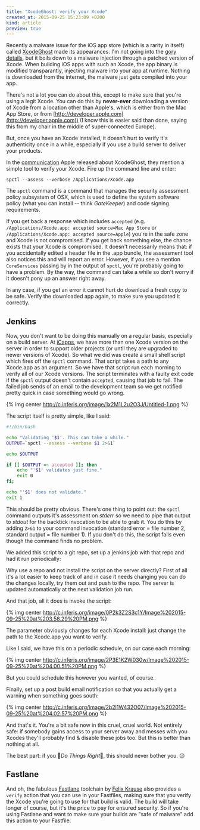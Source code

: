```yaml
---
title: "XcodeGhost: verify your Xcode"
created_at: 2015-09-25 15:23:09 +0200
kind: article
preview: true
---
```


Recently a malware issue for the iOS app store (which is a rarity in itself) called [XcodeGhost](http://www.macrumors.com/2015/09/20/xcodeghost-chinese-malware-faq/) made its appearances. I'm not going into the [gory](http://researchcenter.paloaltonetworks.com/2015/09/novel-malware-xcodeghost-modifies-xcode-infects-apple-ios-apps-and-hits-app-store/) [details](http://researchcenter.paloaltonetworks.com/2015/09/more-details-on-the-xcodeghost-malware-and-affected-ios-apps/), but it boils down to a malware injection through a patched version of Xcode. When building iOS apps with such an Xcode, the app binary is modified transparantly, injecting malware into your app at runtime. Nothing is downloaded from the internet, the malware just gets compiled into your app.

There's not a lot you can do about this, except to make sure that you're using a legit Xcode. You can do this by **never-ever** downloading a version of Xcode from a location other than Apple's, which is either from the Mac App Store, or from [http://developer.apple.com](http://developer.apple.com)) (I know this is easier said than done, saying this from my chair in the middle of super-connected Europe).

<!-- more -->

But, once you have an Xcode installed, it doesn't hurt to verify it's authenticity once in a while, especially if you use a build server to deliver your products.

In the [communication](https://developer.apple.com/news/?id=09222015a) Apple released about XcodeGhost, they mention a simple tool to verify your Xcode. Fire up the command line and enter:

```
spctl --assess --verbose /Applications/Xcode.app
```

The `spctl` command is a command that manages the security assessment policy subsystem of OSX, which is used to define the system software policy (what you can install -- think *GateKeeper*) and code signing requirements.

If you get back a response which includes `accepted` (e.g. `/Applications/Xcode.app: accepted source=Mac App Store` or `/Applications/Xcode.app: accepted source=Apple`) you're in the safe zone and Xcode is not compromised. If you get back something else, the chance exists that your Xcode is compromised. It doesn't necessarily means that: if you accidentally edited a header file in the .app bundle, the assessment tool also notices this and will report an error. 
However, if you see a mention `CoreServices` passing by in the output of `spctl`, you're probably going to have a problem. By the way, the command can take a while so don't worry if it doesn't pony up an answer right away.

In any case, if you get an error it cannot hurt do download a fresh copy to be safe. Verify the downloaded app again, to make sure you updated it correctly.

## Jenkins

Now, you don't want to be doing this manually on a regular basis, especially on a build server. At [iCapps](http://icapps.com), we have more than one Xcode version on the server in order to support older projects (or until they are upgraded to newer versions of Xcode). So what we did was create a small shell script which fires off the `spctl` command. That script takes a path to any Xcode.app as an argument. So we have that script run each morning to verify all of our Xcode versions. The script terminates with a faulty exit code if the `spctl` output doesn't contain `accepted`, causing that job to fail. The failed job sends of an email to the development team so we get notified pretty quick in case something would go wrong.

{% img center http://c.inferis.org/image/1x2M1L2u2O3J/Untitled-1.png %}

The script itself is pretty simple, like I said:

```sh
#!/bin/bash

echo "Validating '$1'. This can take a while."
OUTPUT=`spctl --assess --verbose $1 2>&1`

echo $OUTPUT

if [[ $OUTPUT =~ accepted ]]; then
	echo "'$1' validates just fine."
	exit 0
fi;

echo "'$1' does not validate."
exit 1
```

This should be pretty obvious. There's one thing to point out: the `spctl` command outputs it's assessment on *stderr* so we need to pipe that output to *stdout* for the backtick invocation to be able to grab it. You do this by adding `2>&1` to your command invocation (standard error = file number 2, standard output = file number 1). If you don't do this, the script fails even though the command finds no problem.

We added this script to a git repo, set up a jenkins job with that repo and had it run periodically:

Why use a repo and not install the script on the server directly? First of all it's a lot easier to keep track of and in case it needs changing you can do the changes locally, try them out and push to the repo. The server is updated automatically at the next validation job run.

And that job, all it does is invoke the script:

{% img center http://c.inferis.org/image/0P2k3Z2S3c1Y/Image%202015-09-25%20at%203.58.29%20PM.png %}

The parameter obviously changes for each Xcode install: just change the path to the Xcode.app you want to verify.

Like I said, we have this on a periodic schedule, on our case each morning:

{% img center http://c.inferis.org/image/2P3E1K2W030w/Image%202015-09-25%20at%204.00.51%20PM.png %}

But you could schedule this however you wanted, of course.

Finally, set up a post build email notification so that you actually get a warning when something goes south:

{% img center http://c.inferis.org/image/2b2l1W432O07/Image%202015-09-25%20at%204.02.57%20PM.png %}

And that's it. You're a bit safe now in this cruel, cruel world. Not entirely safe: if somebody gains access to your server away and messes with you Xcodes they'll probably find & disable these jobs too. But this is better than nothing at all.

The best part: if you 🌟*Do Things Right*🌟, this should never bother you. 😉

## Fastlane

And oh, the fabulous [Fastlane](http://fastlane.tools) toolchain by [Felix Krause](http://twitter.com/krausefx) also provides a `verify` action that you can use in your Fastfiles, making sure that you verify the Xcode you're going to use for that build is valid. The build will take longer of course, but it's the price to pay for ensured security. So if you're using Fastlane and want to make sure your builds are "safe of malware" add this action to your Fastfile.



